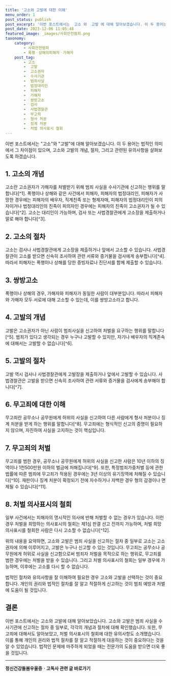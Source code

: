 ```yaml
---
title: '고소와 고발에 대한 이해'
menu_order: 1
post_status: publish
post_excerpt: '이번 포스트에서는  고소 와  고발 에 대해 알아보겠습니다. 이 두 용어는 법적인 의미에서 그 차이점이 있으며, 고소와 고발의 개념, 절차, 그리고 관련된 유의사항을 살펴보도록 하겠습니다.'
post_date: 2023-12-06 11:05:48
featured_image: _images/사회안전범죄.png
taxonomy:
    category:
        - 사회안전범죄
        - 폭행ㆍ상해의피해자ㆍ가해자
    post_tag:
        - 고소
        -  고발
        -  고소권자
        -  수사기관
        -  범죄사실
        -  법정대리인
        -  피해자
        -  가해자
        -  쌍방고소
        -  검사
        -  사법경찰관
        -  무고죄
        -  형사 처분
        -  징계 처분
        -  처벌 의사표시 철회
---
```



이번 포스트에서는 "고소"와 "고발"에 대해 알아보겠습니다. 이 두 용어는 법적인 의미에서 그 차이점이 있으며, 고소와 고발의 개념, 절차, 그리고 관련된 유의사항을 살펴보도록 하겠습니다.

## 1. 고소의 개념

고소란 고소권자가 가해자를 처벌받기 위해 범죄 사실을 수사기관에 신고하는 행위를 말합니다[^1]. 폭행이나 상해와 같은 사건에서 피해자, 피해자의 법정대리인, 피해자가 사망한 경우에는 피해자의 배우자, 직계친족 또는 형제자매, 피해자의 법정대리인이 피의자이거나 법정대리인의 친족이 피의자인 경우에는 피해자의 친족이 고소권자가 될 수 있습니다[^2]. 고소는 대리인이 가능하며, 검사 또는 사법경찰관에게 고소장을 제출하거나 말로 해야 합니다[^3].

## 2. 고소의 절차

고소는 검사나 사법경찰관에게 고소장을 제출하거나 앞에서 고소할 수 있습니다. 사법경찰관이 고소를 받으면 신속히 조사하여 관련 서류와 증거물을 검사에게 송부합니다[^4]. 따라서 피해자는 폭행이나 상해를 당한 증빙자료나 진단서를 함께 제출할 수 있습니다.

## 3. 쌍방고소

폭행이나 상해의 경우, 가해자와 피해자가 동일한 사람이 대부분입니다. 따라서 피해자와 가해자 모두 서로에 대해 고소할 수 있는데, 이를 쌍방고소라고 합니다.

## 4. 고발의 개념

고발은 고소권자가 아닌 사람이 범죄사실을 신고하여 처벌을 요구하는 행위를 말합니다[^5]. 범죄가 있다고 생각되는 경우 누구나 고발할 수 있지만, 자기나 배우자의 직계존속에 대해서는 고발할 수 없습니다[^6].

## 5. 고발의 절차

고발 역시 검사나 사법경찰관에게 고발장을 제출하거나 앞에서 고발할 수 있습니다. 사법경찰관은 고발을 받으면 신속히 조사하여 관련 서류와 증거물을 검사에게 송부해야 합니다[^7].

## 6. 무고죄에 대한 이해

무고죄란 공무소나 공무원에게 허위의 사실을 신고하여 다른 사람에게 형사 처분이나 징계 처분을 받게 하는 행위를 말합니다[^8]. 무고죄에는 형식적인 신고의 증명이 필요하지 않으며, 자진하여 사실을 고지하는 것이 핵심입니다.

## 7. 무고죄의 처벌

무고죄를 범한 경우, 공무소나 공무원에게 허위의 사실을 신고한 사람은 10년 이하의 징역이나 1천500만원 이하의 벌금에 처해집니다[^9]. 또한, 특정범죄가중처벌 등에 관한 법률에 따른 범죄에 무고죄가 적용된 경우에는 3년 이상의 유기징역에 처해질 수 있습니다[^10]. 재판이나 징계 처분이 확정되기 전에 자수하거나 자백한 경우 형의 감경이나 면제될 수 있습니다[^11].

## 8. 처벌 의사표시의 철회

일부 사건에서는 피해자의 명시적인 의사에 반해 처벌할 수 없는 경우가 있습니다. 이런 경우 처벌을 희망하는 의사표시의 철회는 제1심 판결 선고 전까지 가능하며, 처벌 희망 의사표시를 철회한 사람은 다시 고소할 수 없습니다[^12].

위의 내용을 요약하면, 고소와 고발은 범죄 사실을 신고하는 절차 중 일부로 고소는 고소권자에 의해 이루어지고, 고발은 누구나 신고할 수 있는 것입니다. 무고죄는 공무소나 공무원에게 허위로 사실을 신고함으로써 범죄자 처벌을 목적으로 하는 행위로, 무고죄를 범한 경우에는 처벌을 받을 수 있습니다. 그리고 처벌 의사표시의 철회는 일부 경우에 가능하며, 이후에는 고소를 다시 할 수 없습니다.

법적인 절차와 유의사항을 잘 이해하여 필요한 경우 고소와 고발을 선택하는 것이 중요합니다. 개인의 권리와 법적인 절차를 잘 알고 적절하게 신고하는 것이 범죄 예방과 처벌에 도움이 될 것입니다.

## 결론

이번 포스트에서는 고소와 고발에 대해 알아보았습니다. 고소와 고발은 범죄 사실을 수사기관에 신고하는 절차 중 일부로, 각각의 개념과 절차에 대해 확인했습니다. 또한, 무고죄에 대해서도 알아보았고, 처벌 의사표시의 철회에 대한 유의사항도 소개했습니다. 이를 통해 개인의 권리와 법적 절차를 잘 알고 적절하게 대응하는 것이 중요하다는 것을 알 수 있었습니다. 법적인 문제에 마주하게 되었을 때는 전문가의 도움을 받으면 더욱 좋을 것입니다.
<!-- wp:separator -->
<hr class="wp-block-separator has-alpha-channel-opacity"/>
<!-- /wp:separator -->

<!-- wp:group {"backgroundColor":"base","layout":{"type":"constrained"}} -->
<div class="wp-block-group has-base-background-color has-background"><!-- wp:paragraph {"align":"center","fontSize":"medium"} -->
<p class="has-text-align-center has-large-font-size"><strong>정신건강돌봄우울증ㆍ고독사 관련 글 바로가기</strong></p>
<!-- /wp:paragraph -->


<!-- wp:latest-posts
{"categories":[{"id":23018,"count":19,"description":"","link":"https://uknowlaw.com/category/%ec%a0%95%ec%8b%a0%ea%b1%b4%ea%b0%95%eb%8f%8c%eb%b4%84%ec%9a%b0%ec%9a%b8%ec%a6%9d%e3%86%8d%ea%b3%a0%eb%8f%85%ec%82%ac/","name":"정신건강돌봄우울증ㆍ고독사","slug":"정신건강돌봄우울증ㆍ고독사","taxonomy":"category","parent":0,"meta":[],"_links":{"self":[{"href":"https://uknowlaw.com/wp-json/wp/v2/categories/23018"}],"collection":[{"href":"https://uknowlaw.com/wp-json/wp/v2/categories"}],"about":[{"href":"https://uknowlaw.com/wp-json/wp/v2/taxonomies/category"}],"wp:post_type":[{"href":"https://uknowlaw.com/wp-json/wp/v2/posts?categories=23018"}],"curies":[{"name":"wp","href":"https://api.w.org/{rel}","templated":true}]}}],"postsToShow":100,"excerptLength":28,"postLayout":"grid","columns":2,"featuredImageAlign":"left","featuredImageSizeSlug":"large","fontSize":"small"} /--></div>
<!-- /wp:group -->